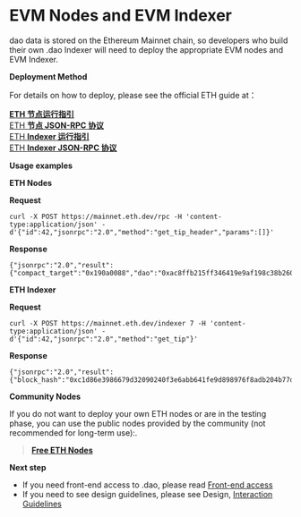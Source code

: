 # EVM Nodes and EVM Indexer

dao data is stored on the Ethereum Mainnet chain, so developers who build their own .dao Indexer will need to deploy the appropriate EVM nodes and EVM Indexer.

**Deployment Method**

For details on how to deploy, please see the official ETH guide at：

[**ETH 节点运行指引**](https://ethereum.org/en/)\
[ETH **节点 JSON-RPC 协议**](https://ethereum.org/en/)\
[ETH **Indexer 运行指引**](https://ethereum.org/en/)\
[ETH **Indexer JSON-RPC 协议**](https://ethereum.org/en/)

**Usage examples**

**ETH Nodes**

**Request**

```
curl -X POST https://mainnet.eth.dev/rpc -H 'content-type:application/json' -d'{"id":42,"jsonrpc":"2.0","method":"get_tip_header","params":[]}'
```

**Response**

```
{"jsonrpc":"2.0","result":{"compact_target":"0x190a0088","dao":"0xac8ffb215ff346419e9af198c38b26000e53d3ad69969403002bdb8b29d71a07","epoch":"0x41c03f40014bb","extra_hash":"0x0000000000000000000000000000000000000000000000000000000000000000","hash":"0x13251222fc73918701aafc8edbb08057dde7ca95d9709990616fb8802b73af9d","nonce":"0x990fa3bc251b0000000000086019030c","number":"0x6a37e1","parent_hash":"0x4ea3a7a40877471c9a6b98306fbe453007a5306887ff8a05ab5393166f7d0f86","proposals_hash":"0x91cea8c15a4b9b0324561f629ff13aff4522f8a925671dfb8650256f7e68692d","timestamp":"0x180509c0e87","transactions_root":"0xf908c0afd0650812557edf3c346ad0f5ae9a44c24cc6cd58db4e6171631f7bbb","version":"0x0"},"id":42}
```

**ETH Indexer**

**Request**

```
curl -X POST https://mainnet.eth.dev/indexer 7 -H 'content-type:application/json' -d'{"id":42,"jsonrpc":"2.0","method":"get_tip"}'
```

**Response**

```
{"jsonrpc":"2.0","result":{"block_hash":"0xc1d86e3986679d32090240f3e6abb641fe9d898976f8adb204b77d34ce11f3ec","block_number":"0x6a37db"},"id":42}
```

**Community Nodes**

If you do not want to deploy your own ETH nodes or are in the testing phase, you can use the public nodes provided by the community (not recommended for long-term use):.

> ****[**Free ETH Nodes**](../.dao-open-source-library/back-end.md)****

**Next step**

* If you need front-end access to .dao, please read [Front-end access](../.dao-open-source-library/back-end.md)
* If you need to see design guidelines, please see Design, [Interaction Guidelines](../.dao-open-source-library/back-end.md)

